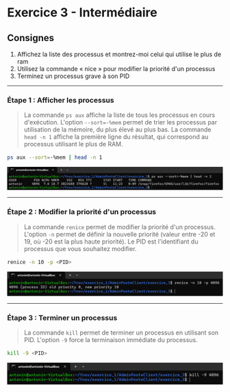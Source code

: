 # Exercice 3 - Intermédiaire

## Consignes

1. Affichez la liste des processus et montrez-moi celui qui utilise le plus de ram
2. Utilisez la commande « nice » pour modifier la priorité d'un processus
3. Terminez un processus grave à son PID

<hr>

### Étape 1 : Afficher les processus

> La commande `ps aux` affiche la liste de tous les processus en cours d'exécution. L'option `--sort=-%mem` permet de trier les processus par utilisation de la mémoire, du plus élevé au plus bas. La commande `head -n 1` affiche la première ligne du résultat, qui correspond au processus utilisant le plus de RAM.

```bash
ps aux --sort=-%mem | head -n 1
```

![ps aux](exercice_3/ps_aux.png)

<hr>

### Étape 2 : Modifier la priorité d'un processus

> La commande `renice` permet de modifier la priorité d'un processus. L'option `-n` permet de définir la nouvelle priorité (valeur entre -20 et 19, où -20 est la plus haute priorité). Le PID est l'identifiant du processus que vous souhaitez modifier.

```bash
renice -n 10 -p <PID>
```

![renice](exercice_3/renice.png)

<hr>

### Étape 3 : Terminer un processus

> La commande `kill` permet de terminer un processus en utilisant son PID. L'option `-9` force la terminaison immédiate du processus.

```bash
kill -9 <PID>
```

![kill](exercice_3/kill.png)
